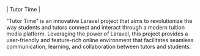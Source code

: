 | Tutor Time |


"Tutor Time" is an innovative Laravel project that aims to revolutionize the way students and tutors connect and interact through a modern tuition media platform. Leveraging the power of Laravel, this project provides a user-friendly and feature-rich online environment that facilitates seamless communication, learning, and collaboration between tutors and students.
